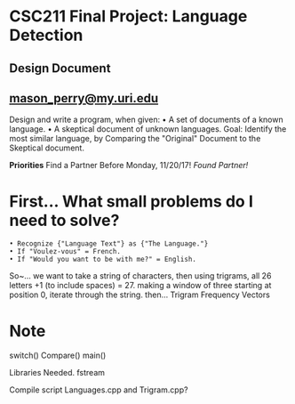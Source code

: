 # CSC211 Final Project: Language Detection
## Design Document
## mason_perry@my.uri.edu

Design and write a program, when given:
  • A  set of documents of a known language.
  • A skeptical document of unknown languages.
  Goal: Identify the most similar language, by Comparing the "Original" Document
  to the Skeptical document.

**Priorities** Find a Partner Before Monday, 11/20/17! *Found Partner!*

# First... What small problems do I need to solve?
    • Recognize {"Language Text"} as {"The Language."}
    • If "Voulez-vous" = French.
    • If "Would you want to be with me?" = English.

So~... we want to take a string of characters,
then using trigrams, all 26 letters +1 (to include spaces) = 27.
making a window of three starting at position 0, iterate through the string.
then...
Trigram Frequency Vectors



# Note

switch()
Compare()
main()

Libraries Needed.
<string>
fstream

Compile script
Languages.cpp and Trigram.cpp?
